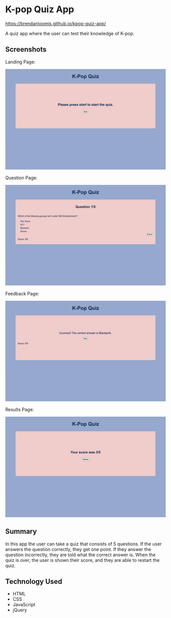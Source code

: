 # K-pop Quiz App
https://brendanloomis.github.io/kpop-quiz-app/

A quiz app where the user can test their knowledge of K-pop.

## Screenshots
Landing Page:

![landing](screenshots/landing.png)

Question Page:

![question](screenshots/question.png)

Feedback Page:

![feedback](screenshots/feedback.png)

Results Page:

![results](screenshots/results.png)

## Summary

In this app the user can take a quiz that consists of 5 questions. If the user answers the question correctly, they get one point. If they answer the question incorrectly, they are told what the correct answer is. When the quiz is over, the user is shown their score, and they are able to restart the quiz.

## Technology Used

* HTML
* CSS
* JavaScript
* jQuery